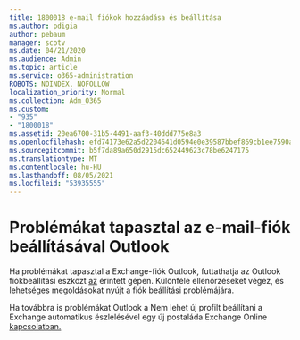 ```yaml
---
title: 1800018 e-mail fiókok hozzáadása és beállítása
ms.author: pdigia
author: pebaum
manager: scotv
ms.date: 04/21/2020
ms.audience: Admin
ms.topic: article
ms.service: o365-administration
ROBOTS: NOINDEX, NOFOLLOW
localization_priority: Normal
ms.collection: Adm_O365
ms.custom:
- "935"
- "1800018"
ms.assetid: 20ea6700-31b5-4491-aaf3-40ddd775e8a3
ms.openlocfilehash: efd74173e62a5d2204641d0594e0e39587bbef869cb1ee7590a3db824a705bd2
ms.sourcegitcommit: b5f7da89a650d2915dc652449623c78be6247175
ms.translationtype: MT
ms.contentlocale: hu-HU
ms.lasthandoff: 08/05/2021
ms.locfileid: "53935555"
---
```

# <a name="problems-setting-up-an-email-account-in-outlook"></a>Problémákat tapasztal az e-mail-fiók beállításával Outlook

Ha problémákat tapasztal a Exchange-fiók Outlook, futtathatja az Outlook fiókbeállítási eszközt [az](https://aka.ms/SaRA-OutlookSetupProfile) érintett gépen. Különféle ellenőrzéseket végez, és lehetséges megoldásokat nyújt a fiók beállítási problémájára.
  
Ha továbbra is problémákat Outlook a Nem lehet új profilt beállítani a Exchange automatikus észlelésével egy új postaláda Exchange Online [kapcsolatban.](https://docs.microsoft.com/exchange/troubleshoot/outlook-profiles/cannot-set-up-profile-autodiscover)
  